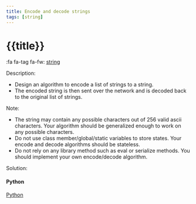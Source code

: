```yaml
---
title: Encode and decode strings
tags: [string]
---
```


# {{title}}

:fa fa-tag fa-fw: [string]({{tagspath}}/string)

Description:

- Design an algorithm to encode a list of strings to a string.
- The encoded string is then sent over the network and is decoded back to the original list of strings.

Note:

- The string may contain any possible characters out of 256 valid ascii characters. Your algorithm should be generalized enough to work on any possible characters.
- Do not use class member/global/static variables to store states. Your encode and decode algorithms should be stateless.
- Do not rely on any library method such as eval or serialize methods. You should implement your own encode/decode algorithm.

Solution:

<!-- tabs:start -->
#### **Python**

[Python](../pycode/string/encode-and-decode-strings.py ':include :type=code')
<!-- tabs:end -->
